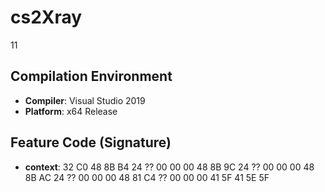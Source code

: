 # cs2Xray
11
## Compilation Environment
- **Compiler**: Visual Studio 2019
- **Platform**: x64 Release

## Feature Code (Signature)
- **context**: 32 C0 48 8B B4 24 ?? 00 00 00 48 8B 9C 24 ?? 00 00 00 48 8B AC 24 ?? 00 00 00 48 81 C4 ?? 00 00 00 41 5F 41 5E 5F